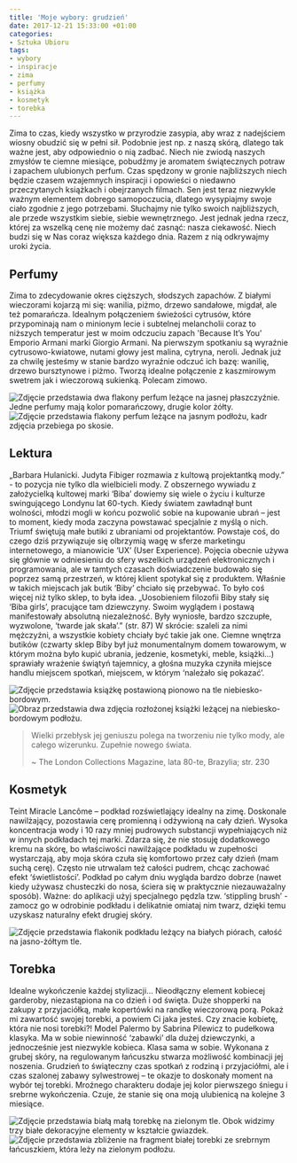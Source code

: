 ```yaml
---
title: 'Moje wybory: grudzień'
date: 2017-12-21 15:33:00 +01:00
categories:
- Sztuka Ubioru
tags:
- wybory
- inspiracje
- zima
- perfumy
- książka
- kosmetyk
- torebka
---
```


<olela-narrative>
Zima to czas, kiedy wszystko w przyrodzie zasypia, aby wraz z nadejściem wiosny obudzić się w pełni sił. Podobnie jest np. z naszą skórą, dlatego tak ważne jest, aby odpowiednio o nią zadbać. Niech nie zwiodą naszych zmysłów te ciemne miesiące, pobudźmy je aromatem świątecznych potraw i zapachem ulubionych perfum. Czas spędzony w gronie najbliższych niech będzie czasem wzajemnych inspiracji i opowieści o niedawno przeczytanych książkach i obejrzanych filmach. Sen jest teraz niezwykle ważnym elementem dobrego samopoczucia, dlatego wysypiajmy swoje ciało zgodnie z jego potrzebami. Słuchajmy nie tylko swoich najbliższych, ale przede wszystkim siebie, siebie wewnętrznego. Jest jednak jedna rzecz, której za wszelką cenę nie możemy dać zasnąć: nasza ciekawość. Niech budzi się w Nas coraz większa każdego dnia. Razem z nią odkrywajmy uroki życia.
</olela-narrative>

## Perfumy

Zima to zdecydowanie okres cięższych, słodszych zapachów. Z białymi wieczorami kojarzą mi się: wanilia, piżmo, drzewo sandałowe, migdał, ale też pomarańcza. Idealnym połączeniem świeżości cytrusów, które przypominają nam o minionym lecie i subtelnej melancholii coraz to niższych temperatur jest w moim odczuciu zapach 'Because It’s You' Emporio Armani marki Giorgio Armani. Na pierwszym spotkaniu są wyraźnie cytrusowo-kwiatowe, nutami głowy jest malina, cytryna, neroli. Jednak już za chwilę jesteśmy w stanie bardzo wyraźnie odczuć ich bazę: wanilię, drzewo bursztynowe i piżmo. Tworzą idealne połączenie z kaszmirowym swetrem jak i wieczorową sukienką. Polecam zimowo.

![Zdjęcie przedstawia dwa flakony perfum leżące na jasnej płaszczyźnie. Jedne perfumy mają kolor pomarańczowy, drugie kolor żółty.](https://assets1.ello.co/uploads/asset/attachment/6785630/ello-optimized-d88d7dd9.jpg)
![Zdjęcie przedstawia flakony perfum leżące na jasnym podłożu, kadr zdjęcia przebiega po skosie.](https://assets1.ello.co/uploads/asset/attachment/6785631/ello-optimized-f49a2a4e.jpg)

## Lektura

„Barbara Hulanicki. Judyta Fibiger rozmawia z kultową projektantką mody.” - to pozycja nie tylko dla wielbicieli mody. Z obszernego wywiadu z założycielką kultowej marki ‘Biba’ dowiemy się wiele o życiu i kulturze swingującego Londynu lat 60-tych. Kiedy światem zawładnął bunt wolności, młodzi mogli w końcu pozwolić sobie na kupowanie ubrań – jest to moment, kiedy moda zaczyna powstawać specjalnie z myślą o nich. Triumf świętują małe butiki z ubraniami od projektantów. Powstaje coś, do czego dziś przywiązuje się olbrzymią wagę w sferze marketingu internetowego, a mianowicie ‘UX’ (User Experience). Pojęcia obecnie używa się głównie w odniesieniu do sfery wszelkich urządzeń elektronicznych i programowania, ale w tamtych czasach doświadczenie budowało się poprzez samą przestrzeń, w której klient spotykał się z produktem. Właśnie w takich miejscach jak butik ‘Biby’ chciało się przebywać. To było coś więcej niż tylko sklep, to była idea. „Uosobieniem filozofii Biby stały się ‘Biba girls’, pracujące tam dziewczyny. Swoim wyglądem i postawą manifestowały absolutną niezależność. Były wyniosłe, bardzo szczupłe, wyzwolone, ‘twarde jak skała’.” (str. 87) W skrócie: szaleli za nimi mężczyźni, a wszystkie kobiety chciały być takie jak one. 
Ciemne wnętrza butików (czwarty sklep Biby był już monumentalnym domem towarowym, w którym można było kupić ubrania, jedzenie, kosmetyki, meble, książki…) sprawiały wrażenie świątyń tajemnicy, a głośna muzyka czyniła miejsce handlu miejscem spotkań, miejscem, w którym ‘należało się pokazać’.

![Zdjęcie przedstawia książkę postawioną pionowo na tle niebiesko-bordowym.](https://assets1.ello.co/uploads/asset/attachment/6785633/ello-optimized-94b8a939.jpg)
![Obraz przedstawia dwa zdjęcia rozłożonej książki leżącej na niebiesko-bordowym podłożu.](https://assets2.ello.co/uploads/asset/attachment/6785636/ello-optimized-db196dda.jpg)

> Wielki przebłysk jej geniuszu polega na tworzeniu nie 
> tylko mody, ale całego wizerunku. 
> Zupełnie nowego świata.
>
> ~ The London Collections Magazine, lata 80-te, Brazylia; str. 230

## Kosmetyk

Teint Miracle Lancôme – podkład rozświetlający idealny na zimę. Doskonale nawilżający, pozostawia cerę promienną i odżywioną na cały dzień. Wysoka koncentracja wody i 10 razy mniej pudrowych substancji wypełniających niż w innych podkładach tej marki. Zdarza się, że nie stosuję dodatkowego kremu na skórę, bo właściwości nawilżające podkładu w zupełności wystarczają, aby moja skóra czuła się komfortowo przez cały dzień (mam suchą cerę). Często nie utrwalam też całości pudrem, chcąc zachować efekt ‘świetlistości’. Podkład po całym dniu wygląda bardzo dobrze (nawet kiedy używasz chusteczki do nosa, ściera się w praktycznie niezauważalny sposób). Ważne: do aplikacji użyj specjalnego pędzla tzw. ‘stippling brush’ - zamocz go w odrobinie podkładu i delikatnie omiataj nim twarz, dzięki temu uzyskasz naturalny efekt drugiej skóry.

![Zdjęcie przedstawia flakonik podkładu leżący na białych piórach, całość na jasno-żółtym tle.](https://assets1.ello.co/uploads/asset/attachment/6785639/ello-optimized-ea156e4c.jpg)

## Torebka

Idealne wykończenie każdej stylizacji… Nieodłączny element kobiecej garderoby, niezastąpiona na co dzień i od święta. Duże shopperki na zakupy z przyjaciółką, małe kopertówki na randkę wieczorową porą. Pokaż mi zawartość swojej torebki, a powiem Ci jaka jesteś. Czy znacie kobietę, która nie nosi torebki?!
Model Palermo by Sabrina Pilewicz to pudełkowa klasyka. Ma w sobie niewinność ‘zabawki’ dla dużej dziewczynki, a jednocześnie jest niezwykle kobieca. Klasa sama w sobie. Wykonana z grubej skóry, na regulowanym łańcuszku stwarza możliwość kombinacji jej noszenia. Grudzień to świąteczny czas spotkań z rodziną i przyjaciółmi, ale i czas szalonej zabawy sylwestrowej – te okazje to doskonały moment na wybór tej torebki. Mroźnego charakteru dodaje jej kolor pierwszego śniegu i srebrne wykończenia. Czuje, że stanie się ona moją ulubienicą na kolejne 3 miesiące.

![Zdjęcie przedstawia białą małą torebkę na zielonym tle. Obok widzimy trzy białe dekoracyjne elementy w kształcie gwiazdek.](https://assets0.ello.co/uploads/asset/attachment/6785640/ello-optimized-e664d092.jpg)
![Zdjęcie przedstawia zbliżenie na fragment białej torebki ze srebrnym łańcuszkiem, która leży na zielonym podłożu.](https://assets2.ello.co/uploads/asset/attachment/6785642/ello-optimized-be9a28d0.jpg)
